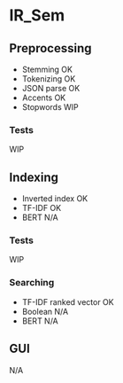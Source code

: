 # IR_Sem

## Preprocessing

* Stemming      OK
* Tokenizing    OK
* JSON parse    OK
* Accents       OK
* Stopwords     WIP

### Tests

WIP

## Indexing

* Inverted index  OK
* TF-IDF          OK
* BERT            N/A

### Tests

WIP

### Searching

* TF-IDF ranked vector  OK
* Boolean               N/A
* BERT                  N/A

## GUI

N/A

